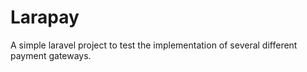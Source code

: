 # Larapay

A simple laravel project to test the implementation of several different
payment gateways.
